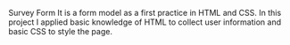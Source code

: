 Survey Form
It is a form model as a first practice in HTML and CSS.
In this project I applied basic knowledge of HTML to collect user information and basic CSS to style the page.
